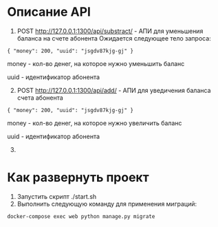 # Описание API
1. POST http://127.0.0.1:1300/api/substract/ - АПИ для уменьшения баланса на счете абонента
Ожидается следующее тело запроса:

`{
	"money": 200,
	"uuid": "jsgdv87kjg-gj"
}
`

money - кол-во денег, на которое нужно уменьшить баланс

uuid  - идентификатор абонента

2. POST http://127.0.0.1:1300/api/add/ - АПИ для уведичения баланса счета абонента

`{
	"money": 200,
	"uuid": "jsgdv87kjg-gj"
}
`

money - кол-во денег, на которое нужно увеличить баланс

uuid  - идентификатор абонента

3. 
# Как развернуть проект

1. Запустить скрипт ./start.sh
2. Выполнить следующую команду для применения миграций:

`docker-compose exec web python manage.py migrate`